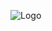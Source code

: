 ![Logo](https://media1.giphy.com/media/v1.Y2lkPTc5MGI3NjExajMwb290cnRqY2E0b254dzgyaTM0bTRiMXFwZjc2a2h0cDUwaWtsdyZlcD12MV9pbnRlcm5hbF9naWZfYnlfaWQmY3Q9cw/UdXlLBeKNW9xqemxYk/giphy.webp)
